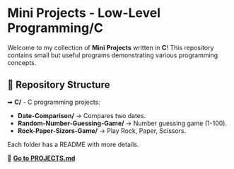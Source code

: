 # **Mini Projects - Low-Level Programming/C**

Welcome to my collection of **Mini Projects** written in **C**! This repository contains small but useful programs demonstrating various programming concepts.

## 📂 Repository Structure

➡ **C/** - C programming projects:
  - **Date-Comparison/** → Compares two dates.
  - **Random-Number-Guessing-Game/** → Number guessing game (1-100).
  - **Rock-Paper-Sizors-Game/** → Play Rock, Paper, Scissors.

Each folder has a README with more details.

📌 **[Go to PROJECTS.md](#PROJECTS.md)**
